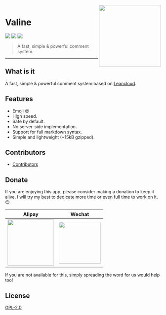 <img src='/valine.png' align="right" width="200" />

# Valine

[![](https://img.shields.io/github/release/xCss/Valine.svg?style=flat-square)](https://github.com/xCss/Valine/releases) [![](https://img.shields.io/npm/dt/valine.svg?style=flat-square)](https://www.npmjs.com/package/valine) [![](https://img.shields.io/circleci/project/github/xCss/Valine/master.svg?style=flat-square)](https://circleci.com/gh/xCss/Valine)  
> A fast, simple & powerful comment system.  

------------------------------
## What is it

A fast, simple & powerful comment system based on [Leancloud](https://leancloud.cn).

## Features
- Emoji :wink:
- High speed.
- Safe by default.
- No server-side implementation.
- Support for full markdown syntax.
- Simple and lightweight (~15kB gzipped).

<!-- See the [Quick start](quickstart.md) for more details. -->

## Contributors
- [Contributors](https://github.com/xCss/Valine/graphs/contributors)

## Donate
If you are enjoying this app, please consider making a donation to keep it alive, I will try my best to dedicate more time or even full time to work on it. 😉

| Alipay | Wechat | 
| :------: | :------: | 
| <img width="150" src="/alipay.png"> | <img width="135" src="/wechat.png"> | 

If you are not available for this, simply spreading the word for us would help too!

## License
[GPL-2.0](https://github.com/xCss/Valine/blob/master/LICENSE)
